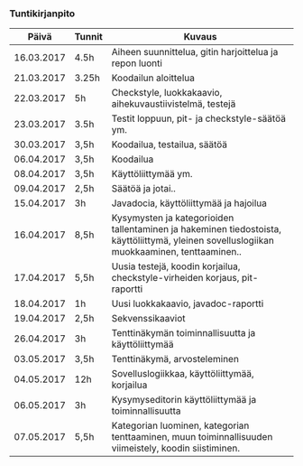 ﻿### Tuntikirjanpito
Päivä | Tunnit | Kuvaus
--------------- | ----- | ------
16.03.2017 | 4.5h | Aiheen suunnittelua, gitin harjoittelua ja repon luonti
21.03.2017 | 3.25h | Koodailun aloittelua
22.03.2017 | 5h | Checkstyle, luokkakaavio, aihekuvaustiivistelmä, testejä
23.03.2017 | 3.5h | Testit loppuun, pit- ja checkstyle-säätöä ym.
30.03.2017 | 3,5h | Koodailua, testailua, säätöä
06.04.2017 | 3,5h | Koodailua
08.04.2017 | 3,5h | Käyttöliittymää ym.
09.04.2017 | 2,5h | Säätöä ja jotai..
15.04.2017 | 3h | Javadocia, käyttöliittymää ja hajoilua
16.04.2017 | 8,5h | Kysymysten ja kategorioiden tallentaminen ja hakeminen tiedostoista, käyttöliittymä, yleinen sovelluslogiikan muokkaaminen, tenttaaminen..
17.04.2017 | 5,5h | Uusia testejä, koodin korjailua, checkstyle-virheiden korjaus, pit-raportti
18.04.2017 | 1h | Uusi luokkakaavio, javadoc-raportti
19.04.2017 | 2,5h | Sekvenssikaaviot
26.04.2017 | 3h | Tenttinäkymän toiminnallisuutta ja käyttöliittymää
03.05.2017 | 3,5h | Tenttinäkymä, arvosteleminen
04.05.2017 | 12h | Sovelluslogiikkaa, käyttöliittymää, korjailua 
06.05.2017 | 3h | Kysymyseditorin käyttöliittymää ja toiminnallisuutta
07.05.2017 | 5,5h | Kategorian luominen, kategorian tenttaaminen, muun toiminnallisuuden viimeistely, koodin siistiminen.
